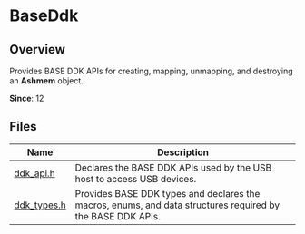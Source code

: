# BaseDdk

## Overview

Provides BASE DDK APIs for creating, mapping, unmapping, and destroying an **Ashmem** object.

**Since**: 12
## Files

| Name| Description|
| -- | -- |
| [ddk_api.h](capi-ddk-api-h.md) | Declares the BASE DDK APIs used by the USB host to access USB devices.|
| [ddk_types.h](capi-ddk-types-h.md) | Provides BASE DDK types and declares the macros, enums, and data structures required by the BASE DDK APIs.|
